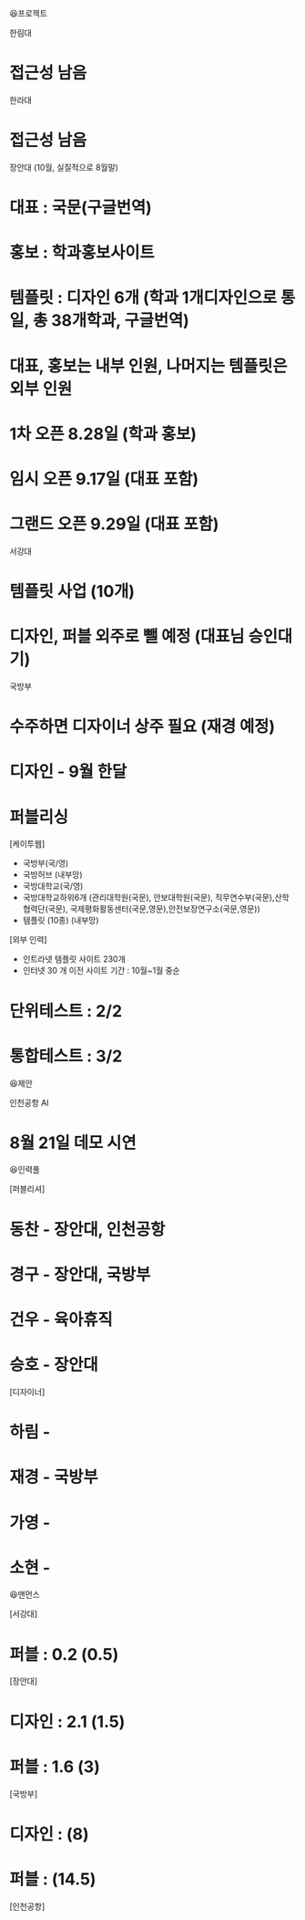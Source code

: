 😆프로젝트

한림대
# 접근성 남음

한라대
# 접근성 남음

장안대 (10월, 실질적으로 8월말)
# 대표 : 국문(구글번역)
# 홍보 : 학과홍보사이트
# 템플릿 : 디자인 6개 (학과 1개디자인으로 통일, 총 38개학과, 구글번역)
# 대표, 홍보는 내부 인원, 나머지는 템플릿은 외부 인원
# 1차 오픈 8.28일 (학과 홍보)
# 임시 오픈 9.17일 (대표 포함)
# 그랜드 오픈 9.29일 (대표 포함)

서강대
# 템플릿 사업 (10개)
# 디자인, 퍼블 외주로 뺄 예정 (대표님 승인대기)

국방부
# 수주하면 디자이너 상주 필요 (재경 예정)
# 디자인  - 9월 한달
# 퍼블리싱 

[케이투웹]
- 국방부(국/영)
- 국방허브 (내부망)
- 국방대학교(국/영)
- 국방대학교하위6개  (관리대학원(국문), 안보대학원(국문), 직무연수부(국문),산학협력단(국문), 국제평화활동센터(국문,영문),안전보장연구소(국문,영문))
- 템플릿 (10종) (내부망)

[외부 인력]
- 인트라넷 템플릿 사이트 230개 
- 인터넷 30 개 이전 사이트
기간 : 10월~1월 중순
# 단위테스트 : 2/2
# 통합테스트 : 3/2

😆제안

인천공항 AI 
# 8월 21일 데모 시연

😆인력풀

[퍼블리셔]
# 동찬 - 장안대, 인천공항
# 경구 - 장안대, 국방부
# 건우 - 육아휴직
# 승호 - 장안대

[디자이너]
# 하림 - 
# 재경 - 국방부
# 가영 - 
# 소현 - 

😆맨먼스

[서강대]
# 퍼블 :  0.2 (0.5)

[장안대]
# 디자인 :  2.1 (1.5)
# 퍼블 : 1.6 (3)

[국방부]
# 디자인 : (8)
# 퍼블 : (14.5)

[인천공항]